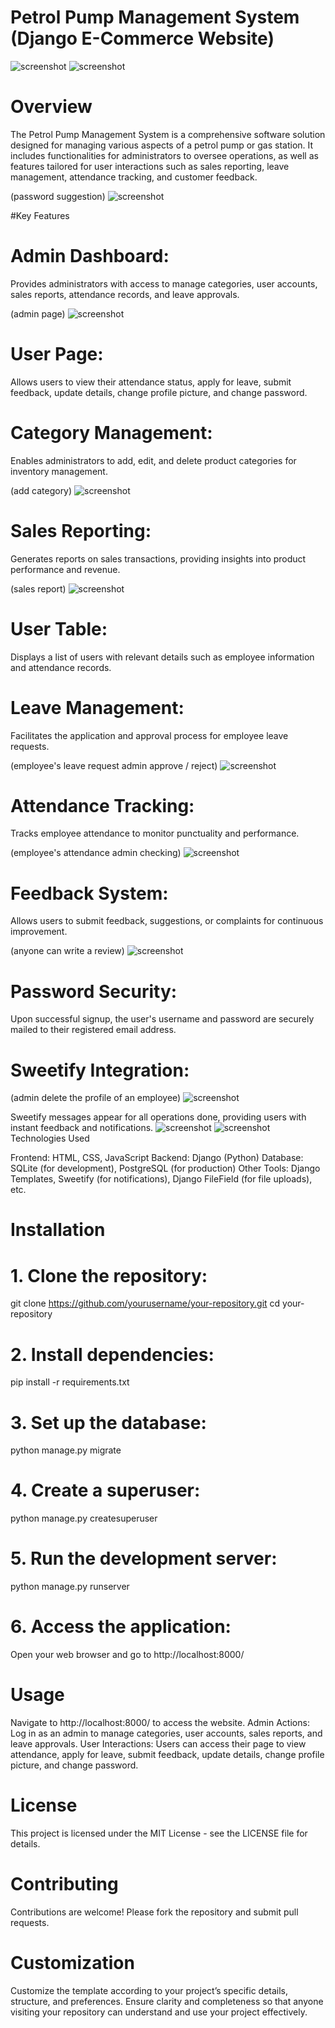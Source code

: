 # Petrol Pump Management System (Django E-Commerce Website)

![screenshot](screenshot/phome.png)
![screenshot](screenshot/phome2.png)

# Overview

The Petrol Pump Management System is a comprehensive software solution designed for managing various aspects of a petrol pump or gas station.
It includes functionalities for administrators to oversee operations, as well as features tailored for user interactions such as sales reporting,
leave management, attendance tracking, and customer feedback.

(password suggestion) 
![screenshot](screenshot/password.png)

#Key Features

# Admin Dashboard:
Provides administrators with access to manage categories, user accounts, sales reports, attendance records, and leave approvals.

(admin page)
![screenshot](screenshot/padmin.png)

# User Page:
Allows users to view their attendance status, apply for leave, submit feedback, update details, change profile picture, 
and change password.
# Category Management:
Enables administrators to add, edit, and delete product categories for inventory management.

(add category)
![screenshot](screenshot/paddc.png)

# Sales Reporting:
Generates reports on sales transactions, providing insights into product performance and revenue.

(sales report)
![screenshot](screenshot/preport.png)

# User Table:
Displays a list of users with relevant details such as employee information and attendance records.
# Leave Management:
Facilitates the application and approval process for employee leave requests.

(employee's leave request admin approve / reject)
![screenshot](screenshot/pleave.png)

# Attendance Tracking:
Tracks employee attendance to monitor punctuality and performance.

(employee's attendance admin checking)
![screenshot](screenshot/pattendence.png)
# Feedback System:
Allows users to submit feedback, suggestions, or complaints for continuous improvement.

(anyone can write a review)
![screenshot](screenshot/feedback.png)

# Password Security:
Upon successful signup, the user's username and password are securely mailed to their registered email address.
# Sweetify Integration:
(admin delete the profile of an employee)
![screenshot](screenshot/edelete.png)

Sweetify messages appear for all operations done, providing users with instant feedback and notifications.
![screenshot](screenshot/login.png)
![screenshot](screenshot/signuperror.png)
Technologies Used

Frontend: HTML, CSS, JavaScript
Backend: Django (Python)
Database: SQLite (for development), PostgreSQL (for production)
Other Tools: Django Templates, Sweetify (for notifications), Django FileField (for file uploads), etc.

# Installation

# 1. Clone the repository:
   git clone https://github.com/yourusername/your-repository.git
   cd your-repository

# 2. Install dependencies:

pip install -r requirements.txt

# 3. Set up the database:

python manage.py migrate

# 4. Create a superuser:

python manage.py createsuperuser

# 5. Run the development server:

python manage.py runserver

# 6. Access the application:

Open your web browser and go to http://localhost:8000/

# Usage
Navigate to http://localhost:8000/ to access the website.
Admin Actions:
Log in as an admin to manage categories, user accounts, sales reports, and leave approvals.
User Interactions:
Users can access their page to view attendance, apply for leave, submit feedback, update details, change profile picture,
and change password.

# License
This project is licensed under the MIT License - see the LICENSE file for details.

# Contributing
Contributions are welcome! Please fork the repository and submit pull requests.

# Customization
Customize the template according to your project’s specific details, structure, and preferences. Ensure clarity and completeness so that anyone visiting your repository can understand and use your project effectively.







